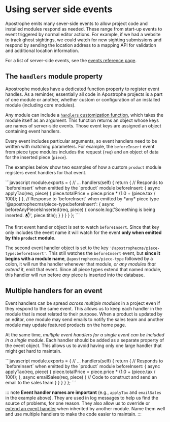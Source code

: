 # Using server side events

Apostrophe emits many sever-side events to allow project code and installed modules respond as needed. These range from start-up events to event triggered by normal editor actions. For example, if we had a website to track ghost sightings, we could watch for new sighting submissions and respond by sending the location address to a mapping API for validation and additional location information.

For a list of server-side events, see the [events reference page](/reference/server-events.md).

## The `handlers` module property

Apostrophe modules have a dedicated function property to register event handles. As a reminder, essentially all code in Apostrophe projects is a part of one module or another, whether custom or configuration of an installed module (including core modules).

Any module can include a [`handlers` customization function](/reference/module-api/module-overview.md#handlers-self), which takes the module itself as an argument. This function returns an object whose keys are names of server-side events. Those event keys are assigned an object containing event handlers.

Every event includes particular arguments, so event handlers need to be written with matching parameters. For example, the `beforeInsert` event from piece type modules includes the request (`req`) and an object of data for the inserted piece (`piece`).

The examples below show two examples of how a custom `product` module registers event handlers for that event.

<AposCodeBlock>
  ```javascript
  module.exports = {
    // ...
    handlers(self) {
      return {
        // Responds to `beforeInsert` when emitted by the `product` module
        beforeInsert: {
          async applyTax(req, piece) {
            piece.totalPrice = piece.price * (1.0 + (piece.tax / 100));
          }
        },
        // Response to `beforeInsert` when emitted by *any* piece type
        '@apostrophecms/piece-type:beforeInsert': {
          async beforeAnyPieceIsInserted(req, piece) {
            console.log('Something is being inserted. 📬', piece.title);
          }
        }
      }
    }
  };
  ```
  <template v-slot:caption>
    modules/product/index.js
  </template>
</AposCodeBlock>

The first event handler object is set to watch `beforeInsert`. Since that key only includes the event name it will watch for the event **only when emitted by this `product` module**.

The second event handler object is set to the key `'@apostrophecms/piece-type:beforeInsert'`. This still watches the `beforeInsert` event, but **since it begins with a module name**, `@apostrophecms/piece-type` followed by a colon, it will run the handler whenever that module, *or any modules that extend it*, emit that event. Since all piece types extend that named module, this handler will run before *any* piece is inserted into the database.

## Multiple handlers for an event

Event handlers can be spread *across multiple modules* in a project even if they respond to the same event. This allows us to keep each handler in the module that is most related to their purpose. When a product is updated by an editor, one module may send emails to notify the sales team and another module may update featured products on the home page.

At the same time, *multiple event handlers for a single event can be included in a single module*. Each handler should be added as a separate property of the event object. This allows us to avoid having only one large handler that might get hard to maintain.

<AposCodeBlock>
  ```javascript
  module.exports = {
    // ...
    handlers(self) {
      return {
        // Responds to `beforeInsert` when emitted by the `product` module
        beforeInsert: {
          async applyTax(req, piece) {
            piece.totalPrice = piece.price * (1.0 + (piece.tax / 100));
          },
          async emailSales(req, piece) {
            // Code to construct and send an email to the sales team
          }
        }
      }
    }
  };
  ```
  <template v-slot:caption>
    modules/product/index.js
  </template>
</AposCodeBlock>

::: note
**Event handler names are important** (e.g., `applyTax` and `emailSales` in the example above). They are used in log messages to help us find the source of problems, for one reason. They also allow us to override or [extend an event handler](/reference/module-api/module-overview.html#extendhandlers-self) when inherited by another module. Name them well and use multiple handlers to make the code easier to maintain.
:::
